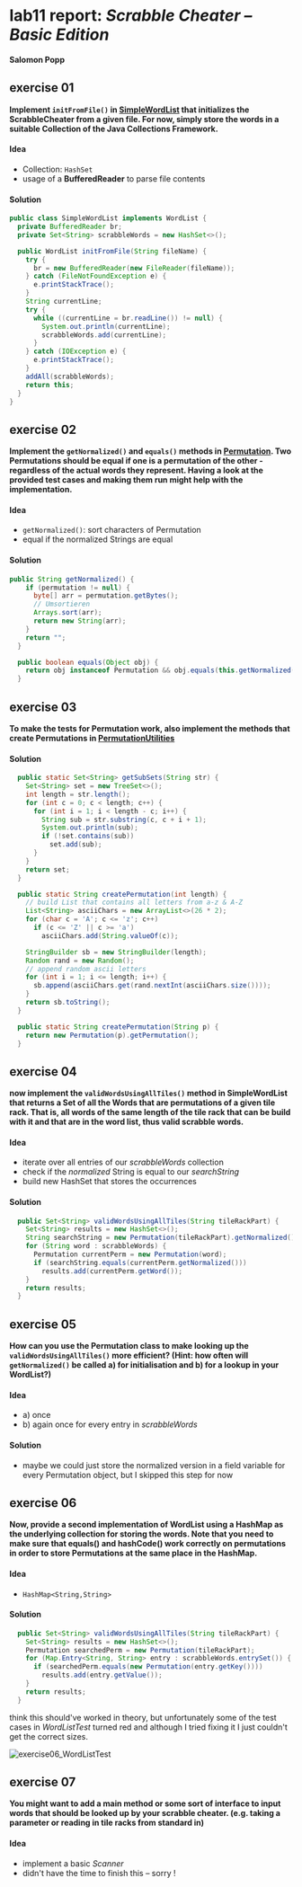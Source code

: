# lab11 report: *Scrabble Cheater – Basic Edition*

**Salomon Popp**

## exercise 01

**Implement `initFromFile()` in [SimpleWordList](https://github.com/htw-imi-info2/ScrabbleCheater/blob/master/src/scrabble/data/SimpleWordList.java) that initializes the ScrabbleCheater from a given file. For now, simply store the words in a suitable Collection of the Java Collections Framework.**

#### Idea

- Collection: `HashSet`
- usage of a **BufferedReader** to parse file contents

#### Solution

```java
public class SimpleWordList implements WordList {
  private BufferedReader br;
  private Set<String> scrabbleWords = new HashSet<>();

  public WordList initFromFile(String fileName) {
    try {
      br = new BufferedReader(new FileReader(fileName));
    } catch (FileNotFoundException e) {
      e.printStackTrace();
    }
    String currentLine;
    try {
      while ((currentLine = br.readLine()) != null) {
        System.out.println(currentLine);
        scrabbleWords.add(currentLine);
      }
    } catch (IOException e) {
      e.printStackTrace();
    }
    addAll(scrabbleWords);
    return this;
  }
}
```



## exercise 02

**Implement the `getNormalized()` and `equals()` methods in [Permutation](https://github.com/htw-imi-info2/ScrabbleCheater/blob/master/src/scrabble/util/Permutation.java). Two Permutations should be equal if one is a permutation of the other - regardless of the actual words they represent. Having a look at the provided test cases and making them run might help with the implementation.**

#### Idea

- `getNormalized()`: sort characters of Permutation
- equal if the normalized Strings are equal

#### Solution

```java
public String getNormalized() {
    if (permutation != null) {
      byte[] arr = permutation.getBytes();
      // Umsortieren
      Arrays.sort(arr);
      return new String(arr);
    }
    return "";
  }

  public boolean equals(Object obj) {
    return obj instanceof Permutation && obj.equals(this.getNormalized());
  }
```



## exercise 03

**To make the tests for Permutation work, also implement the methods that create Permutations in [PermutationUtilities](https://github.com/htw-imi-info2/ScrabbleCheater/blob/master/src/scrabble/util/PermutationUtilities.java)**

#### Solution

```java
  public static Set<String> getSubSets(String str) {
    Set<String> set = new TreeSet<>();
    int length = str.length();
    for (int c = 0; c < length; c++) {
      for (int i = 1; i < length - c; i++) {
        String sub = str.substring(c, c + i + 1);
        System.out.println(sub);
        if (!set.contains(sub))
          set.add(sub);
      }
    }
    return set;
  }

  public static String createPermutation(int length) {
    // build List that contains all letters from a-z & A-Z
    List<String> asciiChars = new ArrayList<>(26 * 2);
    for (char c = 'A'; c <= 'z'; c++)
      if (c <= 'Z' || c >= 'a')
        asciiChars.add(String.valueOf(c));

    StringBuilder sb = new StringBuilder(length);
    Random rand = new Random();
    // append random ascii letters
    for (int i = 1; i <= length; i++) {
      sb.append(asciiChars.get(rand.nextInt(asciiChars.size())));
    }
    return sb.toString();
  }

  public static String createPermutation(String p) {
    return new Permutation(p).getPermutation();
  }
```



## exercise 04

**now implement the `validWordsUsingAllTiles()` method in SimpleWordList that returns a Set of all the Words that are permutations of a given tile rack. That is, all words of the same length of the tile rack that can be build with it and that are in the word list, thus valid scrabble words.**

#### Idea

- iterate over all entries of our *scrabbleWords* collection
- check if the *normalized* String is equal to our *searchString*
- build new HashSet that stores the occurrences

#### Solution

```java
  public Set<String> validWordsUsingAllTiles(String tileRackPart) {
    Set<String> results = new HashSet<>();
    String searchString = new Permutation(tileRackPart).getNormalized();
    for (String word : scrabbleWords) {
      Permutation currentPerm = new Permutation(word);
      if (searchString.equals(currentPerm.getNormalized()))
        results.add(currentPerm.getWord());
    }
    return results;
  }
```



## exercise 05

**How can you use the Permutation class to make looking up the `validWordsUsingAllTiles()` more efficient? (Hint: how often will `getNormalized()` be called a) for initialisation and b) for a lookup in your WordList?)**

#### Idea

- a) once
- b) again once for every entry in *scrabbleWords*

#### Solution

- maybe we could just store the normalized version in a field variable for every Permutation object, but I skipped this step for now



## exercise 06

**Now, provide a second implementation of WordList using a HashMap as the underlying collection for storing the words. Note that you need to make sure that equals() and hashCode() work correctly on permutations in order to store Permutations at the same place in the HashMap.**

#### Idea

- `HashMap<String,String>`

#### Solution

```java
  public Set<String> validWordsUsingAllTiles(String tileRackPart) {
    Set<String> results = new HashSet<>();
    Permutation searchedPerm = new Permutation(tileRackPart);
    for (Map.Entry<String, String> entry : scrabbleWords.entrySet()) {
      if (searchedPerm.equals(new Permutation(entry.getKey())))
        results.add(entry.getValue());
    }
    return results;
  }
```

think this should've worked in theory, but unfortunately some of the test cases in *WordListTest* turned red and although I tried fixing it I just couldn't get the correct sizes.

![exercise06_WordListTest](exercise06_WordListTest.png)



## exercise 07

**You might want to add a main method or some sort of interface to input words that should be looked up by your scrabble cheater. (e.g. taking a parameter or reading in tile racks from standard in)**

#### Idea

- implement a basic *Scanner*
- didn't have the time to finish this – sorry !